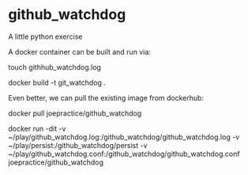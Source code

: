 # github_watchdog

A little python exercise

A docker container can be built and run via:

touch githhub_watchdog.log

docker build -t git_watchdog .

Even better, we can pull the existing image from dockerhub:

docker pull joepractice/github_watchdog

docker run -dit -v ~/play/github_watchdog.log:/github_watchdog/github_watchdog.log -v ~/play/persist:/github_watchdog/persist -v ~/play/github_watchdog.conf:/github_watchdog/github_watchdog.conf joepractice/github_watchdog
